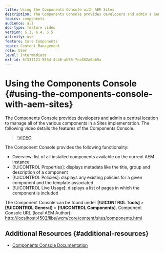 ```yaml
---
title: Using the Components Console with AEM Sites
description: The Components Console provides developers and admin a central location to manage all of the various components in a Sites implementation. The following video details the features of the Components Console.
topics: components
audience: all
doc-type: feature video
version: 6.3, 6.4, 6.5
activity: use
feature: Core Components
topic: Content Management
role: User
level: Intermediate
exl-id: 6f33f121-5564-4c46-ab56-7ea382a0ab5a
---
```

# Using the Components Console {#using-the-components-console-with-aem-sites}

The Components Console provides developers and admin a central location to manage all of the various components in a Sites implementation. The following video details the features of the Components Console.

>[!VIDEO](https://video.tv.adobe.com/v/17417/?quality=9&learn=on)

The Component Console provides the following functionality:

* Overview: list of all installed components available on the current AEM instance
* [!UICONTROL Properties]: displays metadata like the title, group and description of a component
* [!UICONTROL Policies]: displays any existing policies for a given component and the template associated
* [!UICONTROL Live Usage]: displays a list of pages in which the component is included

The Component Console can be found under **[!UICONTROL Tools]** &gt; **[!UICONTROL General]** &gt; **[!UICONTROL Components]**.
Component Console URL (local AEM Author): [http://localhost:4502/libs/wcm/core/content/sites/components.html](http://localhost:4502/libs/wcm/core/content/sites/components.html)

## Additional Resources {#additional-resources}

* [Components Console Documentation](https://helpx.adobe.com/experience-manager/6-5/sites/authoring/using/default-components-console.html)
